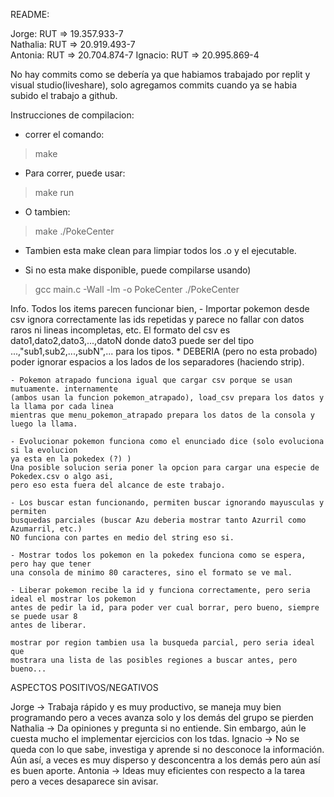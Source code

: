 README:

Jorge: RUT => 19.357.933-7      
Nathalia: RUT => 20.919.493-7    
Antonia: RUT => 20.704.874-7
Ignacio: RUT => 20.995.869-4

No hay commits como se debería ya que habiamos trabajado por replit y visual studio(liveshare), solo agregamos commits cuando ya se habia subido
el trabajo a github.

Instrucciones de compilacion: 
- correr el comando:
 > make

- Para correr, puede usar:
 > make run
- O tambien:
 > make
 > ./PokeCenter

- Tambien esta make clean para limpiar todos los .o y el ejecutable.

- Si no esta make disponible, puede compilarse usando)
 > gcc main.c -Wall -lm -o PokeCenter
 > ./PokeCenter


Info.
Todos los items parecen funcionar bien, 
	- Importar pokemon desde csv ignora correctamente las ids repetidas y parece
	no fallar con datos raros ni lineas incompletas, etc.
	El formato del csv es dato1,dato2,dato3,...,datoN
	donde dato3 puede ser del tipo ...,"sub1,sub2,...,subN",... para los tipos.
	* DEBERIA (pero no esta probado) poder ignorar espacios a los lados de los separadores
	(haciendo strip).

	- Pokemon atrapado funciona igual que cargar csv porque se usan mutuamente. internamente
	(ambos usan la funcion pokemon_atrapado), load_csv prepara los datos y la llama por cada linea
	mientras que menu_pokemon_atrapado prepara los datos de la consola y luego la llama.

	- Evolucionar pokemon funciona como el enunciado dice (solo evoluciona si la evolucion
	ya esta en la pokedex (?) )
	Una posible solucion seria poner la opcion para cargar una especie de Pokedex.csv o algo asi,
	pero eso esta fuera del alcance de este trabajo.

	- Los buscar estan funcionando, permiten buscar ignorando mayusculas y permiten
	busquedas parciales (buscar Azu deberia mostrar tanto Azurril como Azumarril, etc.)
	NO funciona con partes en medio del string eso si.

	- Mostrar todos los pokemon en la pokedex funciona como se espera, pero hay que tener
	una consola de minimo 80 caracteres, sino el formato se ve mal.

	- Liberar pokemon recibe la id y funciona correctamente, pero seria ideal el mostrar los pokemon
	antes de pedir la id, para poder ver cual borrar, pero bueno, siempre se puede usar 8
	antes de liberar.

	mostrar por region tambien usa la busqueda parcial, pero seria ideal que
	mostrara una lista de las posibles regiones a buscar antes, pero bueno...

ASPECTOS POSITIVOS/NEGATIVOS

Jorge -> Trabaja rápido y es muy productivo, se maneja muy bien programando pero a veces avanza solo y los demás del grupo se pierden
Nathalia -> Da opiniones y pregunta si no entiende. Sin embargo, aún le cuesta mucho el implementar ejercicios con los tdas.
Ignacio -> No se queda con lo que sabe, investiga y aprende si no desconoce la información. Aún así, a veces es muy disperso y desconcentra a los demás pero aún así es buen aporte.
Antonia -> Ideas muy eficientes con respecto a la tarea pero a veces desaparece sin avisar.



